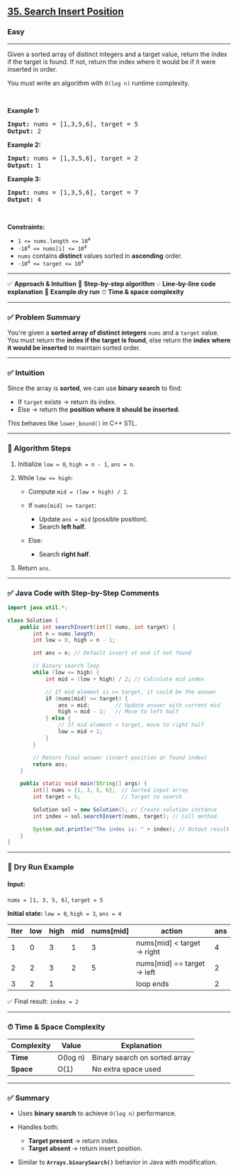 <h2><a href="https://leetcode.com/problems/search-insert-position">35. Search Insert Position</a></h2><h3>Easy</h3><hr><p>Given a sorted array of distinct integers and a target value, return the index if the target is found. If not, return the index where it would be if it were inserted in order.</p>

<p>You must&nbsp;write an algorithm with&nbsp;<code>O(log n)</code> runtime complexity.</p>

<p>&nbsp;</p>
<p><strong class="example">Example 1:</strong></p>

<pre>
<strong>Input:</strong> nums = [1,3,5,6], target = 5
<strong>Output:</strong> 2
</pre>

<p><strong class="example">Example 2:</strong></p>

<pre>
<strong>Input:</strong> nums = [1,3,5,6], target = 2
<strong>Output:</strong> 1
</pre>

<p><strong class="example">Example 3:</strong></p>

<pre>
<strong>Input:</strong> nums = [1,3,5,6], target = 7
<strong>Output:</strong> 4
</pre>

<p>&nbsp;</p>
<p><strong>Constraints:</strong></p>

<ul>
	<li><code>1 &lt;= nums.length &lt;= 10<sup>4</sup></code></li>
	<li><code>-10<sup>4</sup> &lt;= nums[i] &lt;= 10<sup>4</sup></code></li>
	<li><code>nums</code> contains <strong>distinct</strong> values sorted in <strong>ascending</strong> order.</li>
	<li><code>-10<sup>4</sup> &lt;= target &lt;= 10<sup>4</sup></code></li>
</ul>

---

✅ **Approach & Intuition**
🧠 **Step-by-step algorithm**
💡 **Line-by-line code explanation**
🧪 **Example dry run**
⏱ **Time & space complexity**

---

### ✅ Problem Summary

You're given a **sorted array of distinct integers** `nums` and a `target` value.
You must return the **index if the target is found**, else return the **index where it would be inserted** to maintain sorted order.

---

### ✅ Intuition

Since the array is **sorted**, we can use **binary search** to find:

* If `target` exists → return its index.
* Else → return the **position where it should be inserted**.

This behaves like `lower_bound()` in C++ STL.

---

### 🧠 Algorithm Steps

1. Initialize `low = 0`, `high = n - 1`, `ans = n`.
2. While `low <= high`:

   * Compute `mid = (low + high) / 2`.
   * If `nums[mid] >= target`:

     * Update `ans = mid` (possible position).
     * Search **left half**.
   * Else:

     * Search **right half**.
3. Return `ans`.

---

### ✅ Java Code with Step-by-Step Comments

```java
import java.util.*;

class Solution {
    public int searchInsert(int[] nums, int target) {
        int n = nums.length;
        int low = 0, high = n - 1;

        int ans = n; // Default insert at end if not found

        // Binary search loop
        while (low <= high) {
            int mid = (low + high) / 2; // Calculate mid index

            // If mid element is >= target, it could be the answer
            if (nums[mid] >= target) {
                ans = mid;        // Update answer with current mid
                high = mid - 1;   // Move to left half
            } else {
                // If mid element < target, move to right half
                low = mid + 1;
            }
        }

        // Return final answer (insert position or found index)
        return ans;
    }

    public static void main(String[] args) {
        int[] nums = {1, 3, 5, 6};  // Sorted input array
        int target = 5;             // Target to search

        Solution sol = new Solution(); // Create solution instance
        int index = sol.searchInsert(nums, target); // Call method

        System.out.println("The index is: " + index); // Output result
    }
}
```

---

### 🧪 Dry Run Example

#### Input:

`nums = [1, 3, 5, 6]`, `target = 5`

**Initial state:**
`low = 0`, `high = 3`, `ans = 4`

| Iter | low | high | mid | nums\[mid] | action                      | ans |
| ---- | --- | ---- | --- | ---------- | --------------------------- | --- |
| 1    | 0   | 3    | 1   | 3          | nums\[mid] < target → right | 4   |
| 2    | 2   | 3    | 2   | 5          | nums\[mid] == target → left | 2   |
| 3    | 2   | 1    |     |            | loop ends                   | 2   |

✅ Final result: `index = 2`

---

### ⏱ Time & Space Complexity

| Complexity | Value    | Explanation                   |
| ---------- | -------- | ----------------------------- |
| **Time**   | O(log n) | Binary search on sorted array |
| **Space**  | O(1)     | No extra space used           |

---

### ✅ Summary

* Uses **binary search** to achieve `O(log n)` performance.
* Handles both:

  * **Target present** → return index.
  * **Target absent** → return insert position.
* Similar to **`Arrays.binarySearch()`** behavior in Java with modification.


